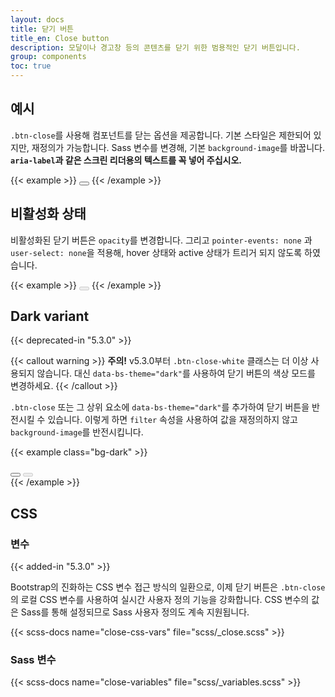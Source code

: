 ```yaml
---
layout: docs
title: 닫기 버튼
title_en: Close button
description: 모달이나 경고창 등의 콘텐츠를 닫기 위한 범용적인 닫기 버튼입니다.
group: components
toc: true
---
```


## 예시

`.btn-close`를 사용해 컴포넌트를 닫는 옵션을 제공합니다. 기본 스타일은 제한되어 있지만, 재정의가 가능합니다. Sass 변수를 변경해, 기본 `background-image`를 바꿉니다. **`aria-label`과 같은 스크린 리더용의 텍스트를 꼭 넣어 주십시오.**

{{< example >}}
<button type="button" class="btn-close" aria-label="Close"></button>
{{< /example >}}

## 비활성화 상태

비활성화된 닫기 버튼은 `opacity`를 변경합니다. 그리고 `pointer-events: none` 과 `user-select: none`을 적용해, hover 상태와 active 상태가 트리거 되지 않도록 하였습니다.

{{< example >}}
<button type="button" class="btn-close" disabled aria-label="Close"></button>
{{< /example >}}

## Dark variant

{{< deprecated-in "5.3.0" >}}

{{< callout warning >}}
**주의!** v5.3.0부터 `.btn-close-white` 클래스는 더 이상 사용되지 않습니다. 대신 `data-bs-theme="dark"`를 사용하여 닫기 버튼의 색상 모드를 변경하세요.
{{< /callout >}}

`.btn-close` 또는 그 상위 요소에 `data-bs-theme="dark"`를 추가하여 닫기 버튼을 반전시킬 수 있습니다. 이렇게 하면 `filter` 속성을 사용하여 값을 재정의하지 않고 `background-image`를 반전시킵니다.

{{< example class="bg-dark" >}}
<div data-bs-theme="dark">
  <button type="button" class="btn-close" aria-label="Close"></button>
  <button type="button" class="btn-close" disabled aria-label="Close"></button>
</div>
{{< /example >}}

## CSS

### 변수

{{< added-in "5.3.0" >}}

Bootstrap의 진화하는 CSS 변수 접근 방식의 일환으로, 이제 닫기 버튼은 `.btn-close`의 로컬 CSS 변수를 사용하여 실시간 사용자 정의 기능을 강화합니다. CSS 변수의 값은 Sass를 통해 설정되므로 Sass 사용자 정의도 계속 지원됩니다.

{{< scss-docs name="close-css-vars" file="scss/_close.scss" >}}

### Sass 변수

{{< scss-docs name="close-variables" file="scss/_variables.scss" >}}
